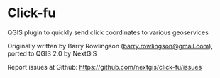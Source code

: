 Click-fu
=======

QGIS plugin to quickly send click coordinates to various geoservices

Originally written by Barry Rowlingson (barry.rowlingson@gmail.com), ported to QGIS 2.0 by NextGIS

Report issues at Github: https://github.com/nextgis/click-fu/issues